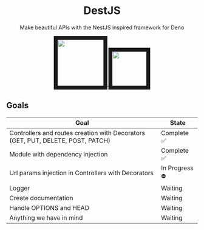 <h1 align="center">DestJS</h1>
<p align="center">Make beautiful APIs with the NestJS inspired framework for Deno</p>

<p align="center">
<a href="http://commitizen.github.io/cz-cli/">
    <img src="https://img.shields.io/badge/commitizen-friendly-brightgreen.svg" width="121" border="10"/>
</a>
<a href="https://www.codefactor.io/repository/github/sorikairox/denest">
    <img src="https://www.codefactor.io/repository/github/sorikairox/denest/badge" width="90" border="10"/>
</a>
</p>

## Goals

| Goal                                                                            | State |
|---------------------------------------------------------------------------------| ----------- |
| Controllers and routes creation with Decorators (GET, PUT, DELETE, POST, PATCH) | Complete ✅  |
| Module with dependency injection                                                | Complete ✅  |
| Url params injection in Controllers with Decorators                             | In Progress ⛔ |
| Logger                                                                          | Waiting |
| Create documentation                                                            | Waiting |
| Handle OPTIONS and HEAD                                                         | Waiting |
| Anything we have in mind                                                        | Waiting |

